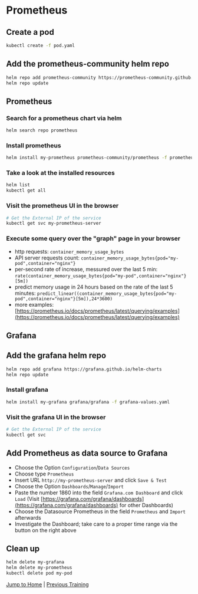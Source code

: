 # Prometheus

## Create a pod

```bash
kubectl create -f pod.yaml
```

## Add the prometheus-community helm repo

```bash
helm repo add prometheus-community https://prometheus-community.github.io/helm-charts
helm repo update
```

## Prometheus

### Search for a prometheus chart via helm

```bash
helm search repo prometheus
```

### Install prometheus

```bash
helm install my-prometheus prometheus-community/prometheus -f prometheus-values.yaml 
```

### Take a look at the installed resources

```bash
helm list
kubectl get all
```

### Visit the prometheus UI in the browser

```bash
# Get the External IP of the service
kubectl get svc my-prometheus-server
```

### Execute some query over the "graph" page in your browser

* http requests: `container_memory_usage_bytes`
* API server requests count: `container_memory_usage_bytes{pod="my-pod",container="nginx"}`
* per-second rate of increase, messured over the last 5 min: `rate(container_memory_usage_bytes{pod="my-pod",container="nginx"}[5m])`
* predict memory usage in 24 hours based on the rate of the last 5 minutes: `predict_linear((container_memory_usage_bytes{pod="my-pod",container="nginx"}[5m]),24*3600)`
* more examples: [https://prometheus.io/docs/prometheus/latest/querying/examples](https://prometheus.io/docs/prometheus/latest/querying/examples)

## Grafana

## Add the grafana helm repo

```bash
helm repo add grafana https://grafana.github.io/helm-charts
helm repo update
```

### Install grafana

```bash
helm install my-grafana grafana/grafana -f grafana-values.yaml
```

### Visit the grafana UI in the browser

```bash
# Get the External IP of the service
kubectl get svc
```

## Add Prometheus as data source to Grafana

* Choose the Option `Configuration`/`Data Sources`
* Choose type `Prometheus`
* Insert URL `http://my-prometheus-server` and click `Save & Test`
* Choose the Option `Dashboards`/`Manage`/`Import`
* Paste the number 1860 into the field `Grafana.com Dashboard` and click `Load` (Visit [https://grafana.com/grafana/dashboards](https://grafana.com/grafana/dashboards) for other Dashboards)
* Choose the Datasource Prometheus in the field `Prometheus` and `Import` afterwards
* Investigate the Dashboard; take care to a proper time range via the button on the right above

## Clean up

```bash
helm delete my-grafana
helm delete my-prometheus
kubectl delete pod my-pod
```

[Jump to Home](../README.md) | [Previous Training](../28_helm/README.md) 